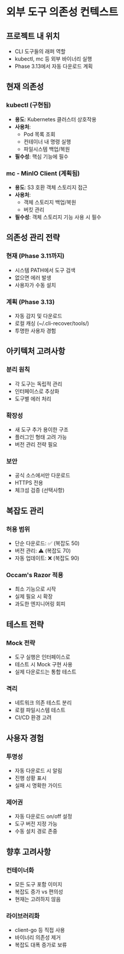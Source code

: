 # 외부 도구 의존성 컨텍스트

## 프로젝트 내 위치
- CLI 도구들의 래퍼 역할
- kubectl, mc 등 외부 바이너리 실행
- Phase 3.13에서 자동 다운로드 계획

## 현재 의존성

### kubectl (구현됨)
- **용도**: Kubernetes 클러스터 상호작용
- **사용처**: 
  - Pod 목록 조회
  - 컨테이너 내 명령 실행
  - 파일시스템 백업/복원
- **필수성**: 핵심 기능에 필수

### mc - MinIO Client (계획됨)
- **용도**: S3 호환 객체 스토리지 접근
- **사용처**: 
  - 객체 스토리지 백업/복원
  - 버킷 관리
- **필수성**: 객체 스토리지 기능 사용 시 필수

## 의존성 관리 전략

### 현재 (Phase 3.11까지)
- 시스템 PATH에서 도구 검색
- 없으면 에러 발생
- 사용자가 수동 설치

### 계획 (Phase 3.13)
- 자동 감지 및 다운로드
- 로컬 캐싱 (~/.cli-recover/tools/)
- 투명한 사용자 경험

## 아키텍처 고려사항

### 분리 원칙
- 각 도구는 독립적 관리
- 인터페이스로 추상화
- 도구별 에러 처리

### 확장성
- 새 도구 추가 용이한 구조
- 플러그인 형태 고려 가능
- 버전 관리 전략 필요

### 보안
- 공식 소스에서만 다운로드
- HTTPS 전용
- 체크섬 검증 (선택사항)

## 복잡도 관리

### 허용 범위
- 단순 다운로드: ✅ (복잡도 50)
- 버전 관리: ⚠️ (복잡도 70)
- 자동 업데이트: ❌ (복잡도 90)

### Occam's Razor 적용
- 최소 기능으로 시작
- 실제 필요 시 확장
- 과도한 엔지니어링 회피

## 테스트 전략

### Mock 전략
- 도구 실행은 인터페이스로
- 테스트 시 Mock 구현 사용
- 실제 다운로드는 통합 테스트

### 격리
- 네트워크 의존 테스트 분리
- 로컬 파일시스템 테스트
- CI/CD 환경 고려

## 사용자 경험

### 투명성
- 자동 다운로드 시 알림
- 진행 상황 표시
- 실패 시 명확한 가이드

### 제어권
- 자동 다운로드 on/off 설정
- 도구 버전 지정 가능
- 수동 설치 경로 존중

## 향후 고려사항

### 컨테이너화
- 모든 도구 포함 이미지
- 복잡도 증가 vs 편의성
- 현재는 고려하지 않음

### 라이브러리화
- client-go 등 직접 사용
- 바이너리 의존성 제거
- 복잡도 대폭 증가로 보류